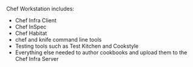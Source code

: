 <p>Chef Workstation includes:</p>

<ul>
  <li>Chef Infra Client</li>
  <li>Chef InSpec</li>
  <li>Chef Habitat</li>
  <li>chef and knife command line tools</li>
  <li>Testing tools such as Test Kitchen and Cookstyle</li>
  <li>Everything else needed to author cookbooks and upload them to the Chef Infra Server</li>
</ul>
